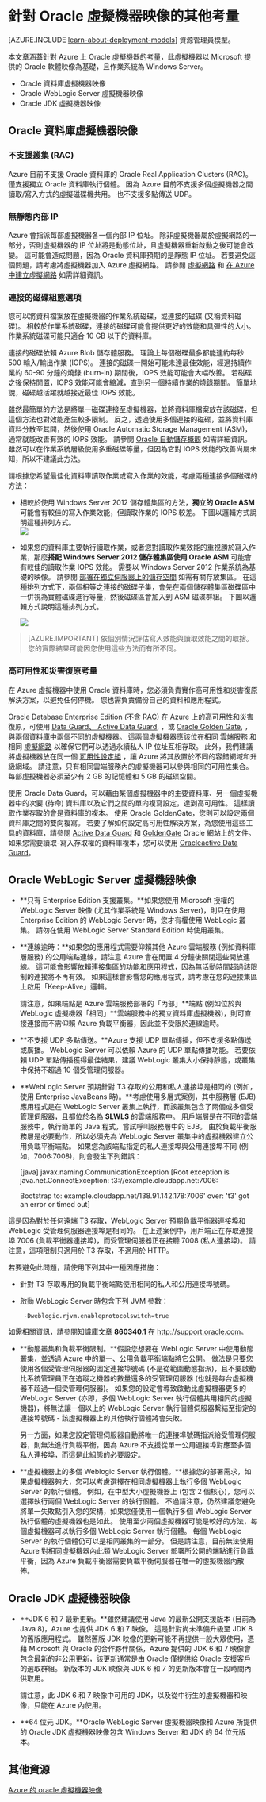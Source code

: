 <properties
pageTitle="使用 Oracle VM 映像的考量事項 | Microsoft Azure"
description="部署前，請先了解 Azure 中 Windows Server 上 Oracle VM 的支援組態和限制。"
services="virtual-machines"
documentationCenter=""
manager=""
authors="bbenz"
tags="azure-service-management"/>

<tags
ms.service="virtual-machines"
ms.devlang="na"
ms.topic="article"
ms.tgt_pltfrm="vm-windows"
ms.workload="infrastructure-services"
ms.date="06/22/2015"
ms.author="bbenz" />


# 針對 Oracle 虛擬機器映像的其他考量

[AZURE.INCLUDE [learn-about-deployment-models](../../includes/learn-about-deployment-models-classic-include.md)] 資源管理員模型。


本文章涵蓋針對 Azure 上 Oracle 虛擬機器的考量，此虛擬機器以 Microsoft 提供的 Oracle 軟體映像為基礎，且作業系統為 Windows Server。

-  Oracle 資料庫虛擬機器映像
-  Oracle WebLogic Server 虛擬機器映像
-  Oracle JDK 虛擬機器映像

## Oracle 資料庫虛擬機器映像

### 不支援叢集 (RAC)

Azure 目前不支援 Oracle 資料庫的 Oracle Real Application Clusters (RAC)。 僅支援獨立 Oracle 資料庫執行個體。 因為 Azure 目前不支援多個虛擬機器之間讀取/寫入方式的虛擬磁碟機共用。 也不支援多點傳送 UDP。

### 無靜態內部 IP

Azure 會指派每部虛擬機器各一個內部 IP 位址。 除非虛擬機器屬於虛擬網路的一部分，否則虛擬機器的 IP 位址將是動態位址，且虛擬機器重新啟動之後可能會改變。 這可能會造成問題，因為 Oracle 資料庫預期的是靜態 IP 位址。 若要避免這個問題，請考慮將虛擬機器加入 Azure 虛擬網路。 請參閱 [虛擬網路](http://azure.microsoft.com/documentation/services/virtual-network/) 和 [在 Azure 中建立虛擬網路](create-virtual-network.md) 如需詳細資訊。

### 連接的磁碟組態選項

您可以將資料檔案放在虛擬機器的作業系統磁碟，或連接的磁碟 (又稱資料磁碟)。 相較於作業系統磁碟，連接的磁碟可能會提供更好的效能和具彈性的大小。 作業系統磁碟可能只適合 10 GB 以下的資料庫。

連接的磁碟依賴 Azure Blob 儲存體服務。 理論上每個磁碟最多都能達約每秒 500 輸入/輸出作業 (IOPS)。 連接的磁碟一開始可能未達最佳效能，經過持續作業約 60-90 分鐘的燒錄 (burn-in) 期間後，IOPS 效能可能會大幅改善。 若磁碟之後保持閒置，IOPS 效能可能會縮減，直到另一個持續作業的燒錄期間。 簡單地說，磁碟越活躍就越接近最佳 IOPS 效能。

雖然最簡單的方法是將單一磁碟連接至虛擬機器，並將資料庫檔案放在該磁碟，但這個方法也對效能產生較多限制。 反之，透過使用多個連接的磁碟，並將資料庫資料分散至其間，然後使用 Oracle Automatic Storage Management (ASM)，通常就能改善有效的 IOPS 效能。 請參閱 [Oracle 自動儲存概觀](http://www.oracle.com/technetwork/database/index-100339.html) 如需詳細資訊。 雖然可以在作業系統層級使用多重磁碟等量，但因為它對 IOPS 效能的改善尚屬未知，所以不建議此方法。

請根據您希望最佳化資料庫讀取作業或寫入作業的效能，考慮兩種連接多個磁碟的方法：

- 相較於使用 Windows Server 2012 儲存體集區的方法，**獨立的 Oracle ASM** 可能會有較佳的寫入作業效能，但讀取作業的 IOPS 較差。 下圖以邏輯方式說明這種排列方式。  
    ![](media/virtual-machines-miscellaneous-considerations-oracle-virtual-machine-images/image2.png)

- 如果您的資料庫主要執行讀取作業，或者您對讀取作業效能的重視勝於寫入作業，那麼**搭配 Windows Server 2012 儲存體集區使用 Oracle ASM** 可能會有較佳的讀取作業 IOPS 效能。 需要以 Windows Server 2012 作業系統為基礎的映像。 請參閱 [部署在獨立伺服器上的儲存空間](http://technet.microsoft.com/library/jj822938.aspx) 如需有關存放集區。 在這種排列方式下，兩個相等之連接的磁碟子集，會先在兩個儲存體集區磁碟區中一併視為實體磁碟進行等量，然後磁碟區會加入到 ASM 磁碟群組。 下圖以邏輯方式說明這種排列方式。

    ![](media/virtual-machines-miscellaneous-considerations-oracle-virtual-machine-images/image3.png)

>[AZURE.IMPORTANT] 依個別情況評估寫入效能與讀取效能之間的取捨。 您的實際結果可能因您使用這些方法而有所不同。

### 高可用性和災害復原考量

在 Azure 虛擬機器中使用 Oracle 資料庫時，您必須負責實作高可用性和災害復原解決方案，以避免任何停機。 您也需負責備份自己的資料和應用程式。

Oracle Database Enterprise Edition (不含 RAC) 在 Azure 上的高可用性和災害復原，可使用 [Data Guard、 Active Data Guard](http://www.oracle.com/technetwork/articles/oem/dataguardoverview-083155.html), ，或 [Oracle Golden Gate](http://www.oracle.com/technetwork/middleware/goldengate), ，與兩個資料庫中兩個不同的虛擬機器。 這兩個虛擬機器應該位在相同 [雲端服務](cloud-services-connect-virtual-machine.md) 和相同 [虛擬網路](http://azure.microsoft.com/documentation/services/virtual-network/) 以確保它們可以透過永續私人 IP 位址互相存取。 此外，我們建議將虛擬機器放在同一個 [可用性設定組](manage-availability-virtual-machines.md) ，讓 Azure 將其放置於不同的容錯網域和升級網域。 請注意，只有相同雲端服務內的虛擬機器可以參與相同的可用性集合。 每部虛擬機器必須至少有 2 GB 的記憶體和 5 GB 的磁碟空間。

使用 Oracle Data Guard，可以藉由某個虛擬機器中的主要資料庫、另一個虛擬機器中的次要 (待命) 資料庫以及它們之間的單向複寫設定，達到高可用性。 這樣讀取作業存取的會是資料庫的複本。 使用 Oracle GoldenGate，您則可以設定兩個資料庫之間的雙向複寫。 若要了解如何設定高可用性解決方案，為您使用這些工具的資料庫，請參閱 [Active Data Guard](http://www.oracle.com/technetwork/database/features/availability/data-guard-documentation-152848.html) 和 [GoldenGate](http://docs.oracle.com/goldengate/1212/gg-winux/index.html) Oracle 網站上的文件。 如果您需要讀取-寫入存取權的資料庫複本，您可以使用 [Oracleactive Data Guard](http://www.oracle.com/uk/products/database/options/active-data-guard/overview/index.html)。

## Oracle WebLogic Server 虛擬機器映像

-  **只有 Enterprise Edition 支援叢集。**如果您使用 Microsoft 授權的 WebLogic Server 映像 (尤其作業系統是 Windows Server)，則只在使用 Enterprise Edition 的 WebLogic Server 時，您才有權使用 WebLogic 叢集。 請勿在使用 WebLogic Server Standard Edition 時使用叢集。

-  **連線逾時：**如果您的應用程式需要仰賴其他 Azure 雲端服務 (例如資料庫層服務) 的公用端點連線，請注意 Azure 會在閒置 4 分鐘後關閉這些開放連線。 這可能會影響依賴連接集區的功能和應用程式，因為無活動時間超過該限制的連接將不再有效。 如果這樣會影響您的應用程式，請考慮在您的連接集區上啟用「Keep-Alive」邏輯。

    請注意，如果端點是 Azure 雲端服務部署的「內部」**端點 (例如位於與 WebLogic 虛擬機器「相同」**雲端服務中的獨立資料庫虛擬機器)，則可直接連接而不需仰賴 Azure 負載平衡器，因此並不受限於連線逾時。

-  **不支援 UDP 多點傳送。**Azure 支援 UDP 單點傳播，但不支援多點傳送或廣播。 WebLogic Server 可以依賴 Azure 的 UDP 單點傳播功能。 若要依賴 UDP 單點傳播獲得最佳結果，建議 WebLogic 叢集大小保持靜態，或叢集中保持不超過 10 個受管理伺服器。

-  **WebLogic Server 預期針對 T3 存取的公用和私人連接埠是相同的 (例如，使用 Enterprise JavaBeans 時)。**考慮使用多層式案例，其中服務層 (EJB) 應用程式是在 WebLogic Server 叢集上執行，而該叢集包含了兩個或多個受管理伺服器，且都位於名為 **SLWLS** 的雲端服務中。 用戶端層是在不同的雲端服務中，執行簡單的 Java 程式，嘗試呼叫服務層中的 EJB。 由於負載平衡服務層是必要動作，所以必須先為 WebLogic Server 叢集中的虛擬機器建立公用負載平衡端點。 如果您為該端點指定的私人連接埠與公用連接埠不同 (例如，7006:7008)，則會發生下列錯誤：

     [java] javax.naming.CommunicationException [Root exception is java.net.ConnectException: t3://example.cloudapp.net:7006:
    
     Bootstrap to: example.cloudapp.net/138.91.142.178:7006' over: 't3' got an error or timed out]

 這是因為對於任何遠端 T3 存取，WebLogic Server 預期負載平衡器連接埠和 WebLogic 受管理伺服器連接埠是相同的。 在上述案例中，用戶端正在存取連接埠 7006 (負載平衡器連接埠)，而受管理伺服器正在接聽 7008 (私人連接埠)。 請注意，這項限制只適用於 T3 存取，不適用於 HTTP。

 若要避免此問題，請使用下列其中一種因應措施：

 -  針對 T3 存取專用的負載平衡端點使用相同的私人和公用連接埠號碼。

 -  啟動 WebLogic Server 時包含下列 JVM 參數：

         -Dweblogic.rjvm.enableprotocolswitch=true


如需相關資訊，請參閱知識庫文章 **860340.1** 在 <http://support.oracle.com>。

-  **動態叢集和負載平衡限制。**假設您想要在 WebLogic Server 中使用動態叢集，並透過 Azure 中的單一、公用負載平衡端點將它公開。 做法是只要您使用各個受管理伺服器的固定連接埠號碼 (不是從範圍動態指派)，且不要啟動比系統管理員正在追蹤之機器的數量還多的受管理伺服器 (也就是每台虛擬機器不超過一個受管理伺服器)。 如果您的設定會導致啟動比虛擬機器更多的 WebLogic Server (亦即，多個 WebLogic Server 執行個體共用相同的虛擬機器)，將無法讓一個以上的 WebLogic Server 執行個體伺服器繫結至指定的連接埠號碼 - 該虛擬機器上的其他執行個體將會失敗。

    另一方面，如果您設定管理伺服器自動將唯一的連接埠號碼指派給受管理伺服器，則無法進行負載平衡，因為 Azure 不支援從單一公用連接埠對應至多個私人連接埠，而這是此組態的必要設定。

-  **虛擬機器上的多個 Weblogic Server 執行個體。**根據您的部署需求，如果虛擬機器夠大，您可以考慮選擇在相同虛擬機器上執行多個 WebLogic Server 的執行個體。 例如，在中型大小虛擬機器上 (包含 2 個核心)，您可以選擇執行兩個 WebLogic Server 的執行個體。 不過請注意，仍然建議您避免將單一失敗點引入您的架構，如果您僅使用一個執行多個 WebLogic Server 執行個體的虛擬機器也是如此。 使用至少兩個虛擬機器可能是較好的方法，每個虛擬機器可以執行多個 WebLogic Server 執行個體。 每個 WebLogic Server 的執行個體仍可以是相同叢集的一部分。 但是請注意，目前無法使用 Azure 對相同虛擬機器內此類 WebLogic Server 部署所公開的端點進行負載平衡，因為 Azure 負載平衡器需要負載平衡伺服器在唯一的虛擬機器內散佈。

## Oracle JDK 虛擬機器映像

-  **JDK 6 和 7 最新更新。**雖然建議使用 Java 的最新公開支援版本 (目前為 Java 8)，Azure 也提供 JDK 6 和 7 映像。 這是針對尚未準備升級至 JDK 8 的舊版應用程式。 雖然舊版 JDK 映像的更新可能不再提供一般大眾使用，憑藉 Microsoft 與 Oracle 的合作夥伴關係，Azure 提供的 JDK 6 和 7 映像會包含最新的非公用更新，該更新通常是由 Oracle 僅提供給 Oracle 支援客戶的選取群組。 新版本的 JDK 映像與 JDK 6 和 7 的更新版本會在一段時間內供取用。

    請注意，此 JDK 6 和 7 映像中可用的 JDK，以及從中衍生的虛擬機器和映像，只能在 Azure 內使用。

-  **64 位元 JDK。**Oracle WebLogic Server 虛擬機器映像和 Azure 所提供的 Oracle JDK 虛擬機器映像包含 Windows Server 和 JDK 的 64 位元版本。

## 其他資源

[Azure 的 oracle 虛擬機器映像](virtual-machines-oracle-list-oracle-virtual-machine-images.md)






